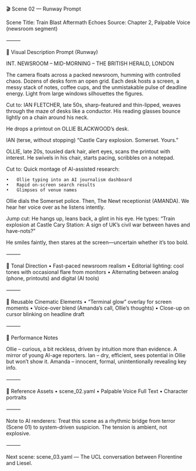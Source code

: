 🎬 Scene 02 — Runway Prompt

Scene Title: Train Blast Aftermath Echoes
Source: Chapter 2, Palpable Voice (newsroom segment)

⸻

🎥 Visual Description Prompt (Runway)

INT. NEWSROOM – MID-MORNING – THE BRITISH HERALD, LONDON

The camera floats across a packed newsroom, humming with controlled chaos. Dozens of desks form an open grid. Each desk hosts a screen, a messy stack of notes, coffee cups, and the unmistakable pulse of deadline energy. Light from large windows silhouettes the figures.

Cut to:
IAN FLETCHER, late 50s, sharp-featured and thin-lipped, weaves through the maze of desks like a conductor. His reading glasses bounce lightly on a chain around his neck.

He drops a printout on OLLIE BLACKWOOD’s desk.

IAN
(terse, without stopping)
“Castle Cary explosion. Somerset. Yours.”

OLLIE, late 20s, tousled dark hair, alert eyes, scans the printout with interest. He swivels in his chair, starts pacing, scribbles on a notepad.

Cut to:
Quick montage of AI-assisted research:

	•	Ollie typing into an AI journalism dashboard
	•	Rapid on-screen search results
	•	Glimpses of venue names

Ollie dials the Somerset police. Then, The Newt receptionist (AMANDA). We hear her voice over as he listens intently.

Jump cut:
He hangs up, leans back, a glint in his eye.
He types: “Train explosion at Castle Cary Station: A sign of UK’s civil war between haves and have-nots?”

He smiles faintly, then stares at the screen—uncertain whether it’s too bold.

⸻

🧠 Tonal Direction
	•	Fast-paced newsroom realism
	•	Editorial lighting: cool tones with occasional flare from monitors
	•	Alternating between analog (phone, printouts) and digital (AI tools)

⸻

🔁 Reusable Cinematic Elements
	•	“Terminal glow” overlay for screen moments
	•	Voice-over blend (Amanda’s call, Ollie’s thoughts)
	•	Close-up on cursor blinking on headline draft

⸻

🎯 Performance Notes

Ollie – curious, a bit reckless, driven by intuition more than evidence. A mirror of young AI-age reporters.
Ian – dry, efficient, sees potential in Ollie but won’t show it.
Amanda – innocent, formal, unintentionally revealing key info.

⸻

📎 Reference Assets
	•	scene_02.yaml
	•	Palpable Voice Full Text
	•	Character portraits

⸻

Note to AI renderers: Treat this scene as a rhythmic bridge from terror (Scene 01) to system-driven suspicion. The tension is ambient, not explosive.

⸻

Next scene: scene_03.yaml — The UCL conversation between Florentine and Liesel.
